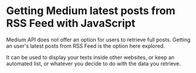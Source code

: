 # Getting Medium latest posts from RSS Feed with JavaScript

Medium API does not offer an option for users to retrieve full posts. Getting an user's latest posts from RSS Feed is the option here explored.

It can be used to display your texts inside other websites, or keep an automated list, or whatever you decide to do with the data you retrieve.